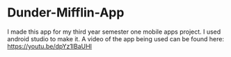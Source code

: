 # Dunder-Mifflin-App

I made this app for my third year semester one mobile apps project. I used android studio to make it.
A video of the app being used can be found here: https://youtu.be/dpYz1lBaUHI
